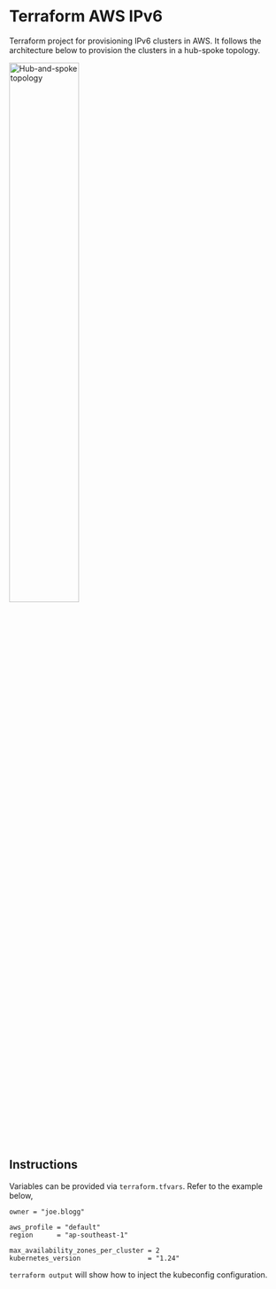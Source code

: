 # Terraform AWS IPv6

Terraform project for provisioning IPv6 clusters in AWS.
It follows the architecture below to provision the clusters in a hub-spoke topology.

<img src="https://user-images.githubusercontent.com/2648624/224839862-5885768d-648d-421c-bee6-b38903af9027.png" width="50%" height="50%" alt="Hub-and-spoke topology">

## Instructions

Variables can be provided via `terraform.tfvars`. Refer to the example below,

```
owner = "joe.blogg"

aws_profile = "default"
region      = "ap-southeast-1"

max_availability_zones_per_cluster = 2
kubernetes_version                 = "1.24"
```

`terraform output` will show how to inject the kubeconfig configuration.
